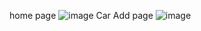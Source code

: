 home page
![image](https://github.com/Cansuyldz/odevize/assets/109664594/74d4e9a5-c9f6-43bb-9b25-611dcb4ddeff)
Car Add page
![image](https://github.com/Cansuyldz/odevize/assets/109664594/2f58e29b-0f62-4828-91ef-62a2ff9c4284)
